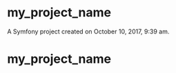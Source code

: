 my_project_name
===============

A Symfony project created on October 10, 2017, 9:39 am.
# my_project_name
